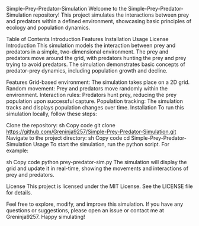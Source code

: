 
Simple-Prey-Predator-Simulation
Welcome to the Simple-Prey-Predator-Simulation repository! This project simulates the interactions between prey and predators within a defined environment, showcasing basic principles of ecology and population dynamics.

Table of Contents
Introduction
Features
Installation
Usage
License
Introduction
This simulation models the interaction between prey and predators in a simple, two-dimensional environment. The prey and predators move around the grid, with predators hunting the prey and prey trying to avoid predators. The simulation demonstrates basic concepts of predator-prey dynamics, including population growth and decline.

Features
Grid-based environment: The simulation takes place on a 2D grid.
Random movement: Prey and predators move randomly within the environment.
Interaction rules: Predators hunt prey, reducing the prey population upon successful capture.
Population tracking: The simulation tracks and displays population changes over time.
Installation
To run this simulation locally, follow these steps:

Clone the repository:
sh
Copy code
git clone https://github.com/Greninja9257/Simple-Prey-Predator-Simulation.git
Navigate to the project directory:
sh
Copy code
cd Simple-Prey-Predator-Simulation
Usage
To start the simulation, run the python script. For example:

sh
Copy code
python prey-predator-sim.py
The simulation will display the grid and update it in real-time, showing the movements and interactions of prey and predators.

License
This project is licensed under the MIT License. See the LICENSE file for details.

Feel free to explore, modify, and improve this simulation. If you have any questions or suggestions, please open an issue or contact me at Greninja9257. Happy simulating!
